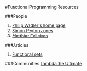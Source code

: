 #Functional Programming Resources

###People
1. [Philip Wadler's home page](http://homepages.inf.ed.ac.uk/wadler/realworld/)
2. [Simon Peyton Jones](https://www.microsoft.com/en-us/research/people/simonpj/)
3. [Matthias Felleisen](http://www.ccs.neu.edu/home/matthias/)

###Articles
1. [Functional sets](https://www.brianthicks.com/post/2016/11/13/functional-sets-part-1-construction/)

###Communities
[Lambda the Ultimate](http://lambda-the-ultimate.org/)
